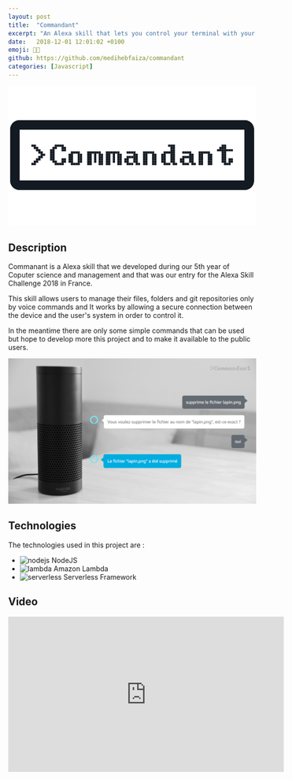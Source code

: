 ```yaml
---
layout: post
title:  "Commandant"
excerpt: "An Alexa skill that lets you control your terminal with your voice."
date:   2018-12-01 12:01:02 +0100
emoji: 👨‍💻
github: https://github.com/medihebfaiza/commandant
categories: [Javascript]
---
```

![Commandant Logo](/images/commandant.png?raw=true "Logo")

## Description

Commanant is a Alexa skill that we developed during our 5th year of Coputer science and management and that was our entry for the Alexa Skill Challenge 2018 in France.

This skill allows users to manage their files, folders and git repositories only by voice commands and It works by allowing a secure connection between the device and the user's system in order to control it.

In the meantime there are only some simple commands that can be used but hope to develop more this project and to make it available to the public users.

![Commandant Cover](/images/commandant-cover.png?raw=true "Cover")

## Technologies

The technologies used in this project are :

- <img src="https://simpleicons.org/icons/node-dot-js.svg" alt="nodejs" style="width:20px;"/> NodeJS
- <img src="https://simpleicons.org/icons/amazon.svg" alt="lambda" style="width:20px;"/> Amazon Lambda
- <img src="https://simpleicons.org/icons/serverfault.svg" alt="serverless" style="width:20px;"/> Serverless Framework

## Video

<iframe width="560" height="315" src="https://www.youtube.com/embed/b8sFahV7wIk" frameborder="0" allow="accelerometer; autoplay; encrypted-media; gyroscope; picture-in-picture" allowfullscreen></iframe>